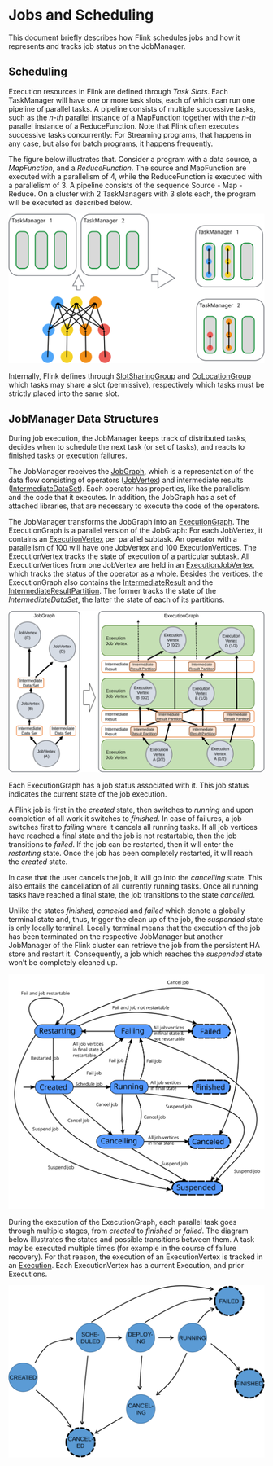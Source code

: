 

# Jobs and Scheduling

This document briefly describes how Flink schedules jobs and how it represents and tracks job status on the JobManager.

## Scheduling

Execution resources in Flink are defined through _Task Slots_. Each TaskManager will have one or more task slots, each of which can run one pipeline of parallel tasks. A pipeline consists of multiple successive tasks, such as the _n-th_ parallel instance of a MapFunction together with the _n-th_ parallel instance of a ReduceFunction. Note that Flink often executes successive tasks concurrently: For Streaming programs, that happens in any case, but also for batch programs, it happens frequently.

The figure below illustrates that. Consider a program with a data source, a _MapFunction_, and a _ReduceFunction_. The source and MapFunction are executed with a parallelism of 4, while the ReduceFunction is executed with a parallelism of 3\. A pipeline consists of the sequence Source - Map - Reduce. On a cluster with 2 TaskManagers with 3 slots each, the program will be executed as described below.

![Assigning Pipelines of Tasks to Slots](../img/slots.svg)

Internally, Flink defines through [SlotSharingGroup](https://github.com/apache/flink/blob/master//flink-runtime/src/main/java/org/apache/flink/runtime/jobmanager/scheduler/SlotSharingGroup.java) and [CoLocationGroup](https://github.com/apache/flink/blob/master//flink-runtime/src/main/java/org/apache/flink/runtime/jobmanager/scheduler/CoLocationGroup.java) which tasks may share a slot (permissive), respectively which tasks must be strictly placed into the same slot.

## JobManager Data Structures

During job execution, the JobManager keeps track of distributed tasks, decides when to schedule the next task (or set of tasks), and reacts to finished tasks or execution failures.

The JobManager receives the [JobGraph](https://github.com/apache/flink/blob/master//flink-runtime/src/main/java/org/apache/flink/runtime/jobgraph/), which is a representation of the data flow consisting of operators ([JobVertex](https://github.com/apache/flink/blob/master//flink-runtime/src/main/java/org/apache/flink/runtime/jobgraph/JobVertex.java)) and intermediate results ([IntermediateDataSet](https://github.com/apache/flink/blob/master//flink-runtime/src/main/java/org/apache/flink/runtime/jobgraph/IntermediateDataSet.java)). Each operator has properties, like the parallelism and the code that it executes. In addition, the JobGraph has a set of attached libraries, that are necessary to execute the code of the operators.

The JobManager transforms the JobGraph into an [ExecutionGraph](https://github.com/apache/flink/blob/master//flink-runtime/src/main/java/org/apache/flink/runtime/executiongraph/). The ExecutionGraph is a parallel version of the JobGraph: For each JobVertex, it contains an [ExecutionVertex](https://github.com/apache/flink/blob/master//flink-runtime/src/main/java/org/apache/flink/runtime/executiongraph/ExecutionVertex.java) per parallel subtask. An operator with a parallelism of 100 will have one JobVertex and 100 ExecutionVertices. The ExecutionVertex tracks the state of execution of a particular subtask. All ExecutionVertices from one JobVertex are held in an [ExecutionJobVertex](https://github.com/apache/flink/blob/master//flink-runtime/src/main/java/org/apache/flink/runtime/executiongraph/ExecutionJobVertex.java), which tracks the status of the operator as a whole. Besides the vertices, the ExecutionGraph also contains the [IntermediateResult](https://github.com/apache/flink/blob/master//flink-runtime/src/main/java/org/apache/flink/runtime/executiongraph/IntermediateResult.java) and the [IntermediateResultPartition](https://github.com/apache/flink/blob/master//flink-runtime/src/main/java/org/apache/flink/runtime/executiongraph/IntermediateResultPartition.java). The former tracks the state of the _IntermediateDataSet_, the latter the state of each of its partitions.

![JobGraph and ExecutionGraph](../img/job_and_execution_graph.svg)

Each ExecutionGraph has a job status associated with it. This job status indicates the current state of the job execution.

A Flink job is first in the _created_ state, then switches to _running_ and upon completion of all work it switches to _finished_. In case of failures, a job switches first to _failing_ where it cancels all running tasks. If all job vertices have reached a final state and the job is not restartable, then the job transitions to _failed_. If the job can be restarted, then it will enter the _restarting_ state. Once the job has been completely restarted, it will reach the _created_ state.

In case that the user cancels the job, it will go into the _cancelling_ state. This also entails the cancellation of all currently running tasks. Once all running tasks have reached a final state, the job transitions to the state _cancelled_.

Unlike the states _finished_, _canceled_ and _failed_ which denote a globally terminal state and, thus, trigger the clean up of the job, the _suspended_ state is only locally terminal. Locally terminal means that the execution of the job has been terminated on the respective JobManager but another JobManager of the Flink cluster can retrieve the job from the persistent HA store and restart it. Consequently, a job which reaches the _suspended_ state won’t be completely cleaned up.

![States and Transitions of Flink job](../img/job_status.svg)

During the execution of the ExecutionGraph, each parallel task goes through multiple stages, from _created_ to _finished_ or _failed_. The diagram below illustrates the states and possible transitions between them. A task may be executed multiple times (for example in the course of failure recovery). For that reason, the execution of an ExecutionVertex is tracked in an [Execution](https://github.com/apache/flink/blob/master//flink-runtime/src/main/java/org/apache/flink/runtime/executiongraph/Execution.java). Each ExecutionVertex has a current Execution, and prior Executions.

![States and Transitions of Task Executions](../img/state_machine.svg)